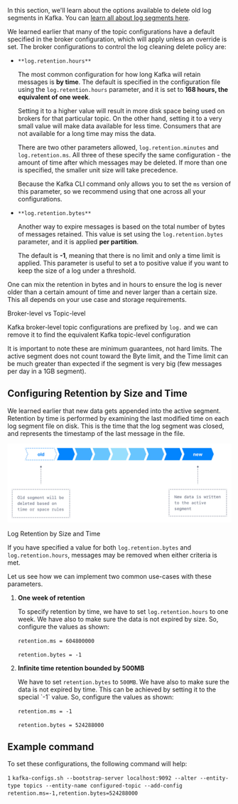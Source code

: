 In this section, we'll learn about the options available to delete old log segments in Kafka. You can [learn all about log segments here](https://www.conduktor.io/kafka/kafka-topics-internals-segments-and-indexes/).

We learned earlier that many of the topic configurations have a default specified in the broker configuration, which will apply unless an override is set. The broker configurations to control the log cleaning delete policy are:

- `**log.retention.hours**`
  
  The most common configuration for how long Kafka will retain messages is **by time**. The default is specified in the configuration file using the `log.retention.hours` parameter, and it is set to **168 hours, the equivalent of one week**.
  
  Setting it to a higher value will result in more disk space being used on brokers for that particular topic. On the other hand, setting it to a very small value will make data available for less time. Consumers that are not available for a long time may miss the data.
  
  There are two other parameters allowed, `log.retention.minutes` and `log.retention.ms`. All three of these specify the same configuration - the amount of time after which messages may be deleted. If more than one is specified, the smaller unit size will take precedence.
  
  Because the Kafka CLI command only allows you to set the `ms` version of this parameter, so we recommend using that one across all your configurations.

- `**log.retention.bytes**`
  
  Another way to expire messages is based on the total number of bytes of messages retained. This value is set using the `log.retention.bytes` parameter, and it is applied **per partition**.
  
  The default is **\-1**, meaning that there is no limit and only a time limit is applied. This parameter is useful to set a to positive value if you want to keep the size of a log under a threshold.

One can mix the retention in bytes and in hours to ensure the log is never older than a certain amount of time and never larger than a certain size. This all depends on your use case and storage requirements.

Broker-level vs Topic-level

Kafka broker-level topic configurations are prefixed by `log.` and we can remove it to find the equivalent Kafka topic-level configuration

It is important to note these are minimum guarantees, not hard limits. The active segment does not count toward the Byte limit, and the Time limit can be much greater than expected if the segment is very big (few messages per day in a 1GB segment).

## Configuring Retention by Size and Time

We learned earlier that new data gets appended into the active segment. Retention by time is performed by examining the last modified time on each log segment file on disk. This is the time that the log segment was closed, and represents the timestamp of the last message in the file.

![Adv_Kafka_Topic_Log_Comp_1.webp](markdown-images/Adv_Kafka_Topic_Log_Comp_1.webp)

Log Retention by Size and Time

If you have specified a value for both `log.retention.bytes` and `log.retention.hours`, messages may be removed when either criteria is met.

Let us see how we can implement two common use-cases with these parameters.

1. **One week of retention**
   
   To specify retention by time, we have to set `log.retention.hours` to one week. We have also to make sure the data is not expired by size. So, configure the values as shown:
   
   `retention.ms = 604800000`
   
   `retention.bytes = -1`

2. **Infinite time retention bounded by 500MB**
   
   We have to set `retention.bytes` to `500MB`. We have also to make sure the data is not expired by time. This can be achieved by setting it to the special \`-1\` value. So, configure the values as shown:
   
   `retention.ms = -1`
   
   `retention.bytes = 524288000`

## Example command

To set these configurations, the following command will help:

`1` `kafka-configs.sh --bootstrap-server localhost:9092 --alter --entity-type topics --entity-name configured-topic --add-config retention.ms=-1,retention.bytes=524288000`